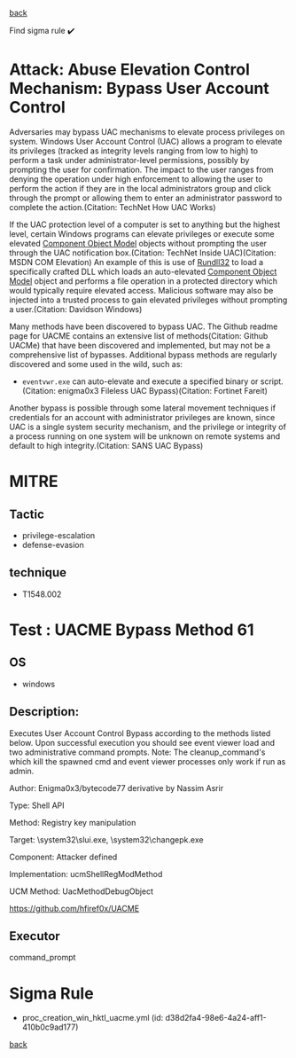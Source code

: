 
[back](../index.md)

Find sigma rule :heavy_check_mark: 

# Attack: Abuse Elevation Control Mechanism: Bypass User Account Control 

Adversaries may bypass UAC mechanisms to elevate process privileges on system. Windows User Account Control (UAC) allows a program to elevate its privileges (tracked as integrity levels ranging from low to high) to perform a task under administrator-level permissions, possibly by prompting the user for confirmation. The impact to the user ranges from denying the operation under high enforcement to allowing the user to perform the action if they are in the local administrators group and click through the prompt or allowing them to enter an administrator password to complete the action.(Citation: TechNet How UAC Works)

If the UAC protection level of a computer is set to anything but the highest level, certain Windows programs can elevate privileges or execute some elevated [Component Object Model](https://attack.mitre.org/techniques/T1559/001) objects without prompting the user through the UAC notification box.(Citation: TechNet Inside UAC)(Citation: MSDN COM Elevation) An example of this is use of [Rundll32](https://attack.mitre.org/techniques/T1218/011) to load a specifically crafted DLL which loads an auto-elevated [Component Object Model](https://attack.mitre.org/techniques/T1559/001) object and performs a file operation in a protected directory which would typically require elevated access. Malicious software may also be injected into a trusted process to gain elevated privileges without prompting a user.(Citation: Davidson Windows)

Many methods have been discovered to bypass UAC. The Github readme page for UACME contains an extensive list of methods(Citation: Github UACMe) that have been discovered and implemented, but may not be a comprehensive list of bypasses. Additional bypass methods are regularly discovered and some used in the wild, such as:

* <code>eventvwr.exe</code> can auto-elevate and execute a specified binary or script.(Citation: enigma0x3 Fileless UAC Bypass)(Citation: Fortinet Fareit)

Another bypass is possible through some lateral movement techniques if credentials for an account with administrator privileges are known, since UAC is a single system security mechanism, and the privilege or integrity of a process running on one system will be unknown on remote systems and default to high integrity.(Citation: SANS UAC Bypass)

# MITRE
## Tactic
  - privilege-escalation
  - defense-evasion


## technique
  - T1548.002


# Test : UACME Bypass Method 61
## OS
  - windows


## Description:
Executes User Account Control Bypass according to the methods listed below. Upon successful execution you should see event viewer load and two administrative command prompts.
Note: The cleanup_command's which kill the spawned cmd and event viewer processes only work if run as admin.

Author: Enigma0x3/bytecode77 derivative by Nassim Asrir

Type:	Shell API

Method: Registry key manipulation

 Target:	\system32\slui.exe, \system32\changepk.exe

Component:	Attacker defined

Implementation:	ucmShellRegModMethod

UCM Method:	UacMethodDebugObject

https://github.com/hfiref0x/UACME


## Executor
command_prompt

# Sigma Rule
 - proc_creation_win_hktl_uacme.yml (id: d38d2fa4-98e6-4a24-aff1-410b0c9ad177)



[back](../index.md)
